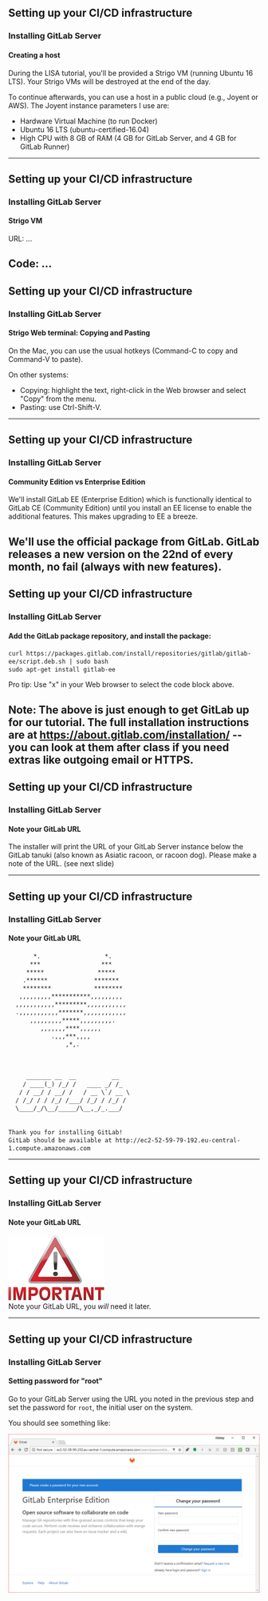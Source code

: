 ## Setting up your CI/CD infrastructure

### Installing GitLab Server

#### Creating a host

During the LISA tutorial, you'll be provided a Strigo VM (running Ubuntu
16 LTS). Your Strigo VMs will be destroyed at the end of the day.

To continue afterwards, you can use a host in a public cloud (e.g.,
Joyent or AWS). The Joyent instance parameters I use are:

- Hardware Virtual Machine (to run Docker)
- Ubuntu 16 LTS (ubuntu-certified-16.04)
- High CPU with 8 GB of RAM (4 GB for GitLab Server, and 4 GB for GitLab Runner)

---
## Setting up your CI/CD infrastructure

### Installing GitLab Server

#### Strigo VM

URL:  ...
 
Code:  ...
---
## Setting up your CI/CD infrastructure

### Installing GitLab Server

#### Strigo Web terminal: Copying and Pasting

On the Mac, you can use the usual hotkeys (Command-C to copy and Command-V to paste).

On other systems:
- Copying: highlight the text, right-click in the Web browser and select "Copy" from the menu.
- Pasting: use Ctrl-Shift-V.

---
## Setting up your CI/CD infrastructure

### Installing GitLab Server

#### Community Edition vs Enterprise Edition

We'll install GitLab EE (Enterprise Edition) which is functionally
identical to GitLab CE (Community Edition) until you install an
EE license to enable the additional features. This makes upgrading
to EE a breeze.

We'll use the official package from GitLab.  GitLab releases a
new version on the 22nd of every month, no fail (always with
new features).
---
## Setting up your CI/CD infrastructure

### Installing GitLab Server

#### Add the GitLab package repository, and install the package:

```console
curl https://packages.gitlab.com/install/repositories/gitlab/gitlab-ee/script.deb.sh | sudo bash
sudo apt-get install gitlab-ee 
```

Pro tip: Use "x" in your Web browser to select the code block above.

Note: The above is just enough to
get GitLab up for our tutorial. The full installation instructions are at
https://about.gitlab.com/installation/ -- you can look at them after class
if you need extras like outgoing email or HTTPS.
---
## Setting up your CI/CD infrastructure
### Installing GitLab Server
#### Note your GitLab URL

The installer will print the URL of your GitLab Server instance below the
GitLab tanuki (also known as Asiatic racoon, or racoon dog).
Please make a note of the URL. (see next slide)

---
## Setting up your CI/CD infrastructure
### Installing GitLab Server
#### Note your GitLab URL

```text
       *.                  *.
      ***                 ***
     *****               *****
    .******             *******
    ********            ********
   ,,,,,,,,,***********,,,,,,,,,
  ,,,,,,,,,,,*********,,,,,,,,,,,
  .,,,,,,,,,,,*******,,,,,,,,,,,,
      ,,,,,,,,,*****,,,,,,,,,.
         ,,,,,,,****,,,,,,
            .,,,***,,,,
                ,*,.



     _______ __  __          __
    / ____(_) /_/ /   ____ _/ /_
   / / __/ / __/ /   / __ \`/ __ \
  / /_/ / / /_/ /___/ /_/ / /_/ /
  \____/_/\__/_____/\__,_/_.___/


Thank you for installing GitLab!
GitLab should be available at http://ec2-52-59-79-192.eu-central-1.compute.amazonaws.com
```

---
## Setting up your CI/CD infrastructure
### Installing GitLab Server
#### Note your GitLab URL

![important](img/important-one-tenth.png)  
Note your GitLab URL, you *will* need it later.

---
## Setting up your CI/CD infrastructure
### Installing GitLab Server
#### Setting password for "root"

Go to your GitLab Server using the URL you noted in the previous step and set the password for `root`, the initial user on the system.

You should see something like:

![login](img/login.png)
